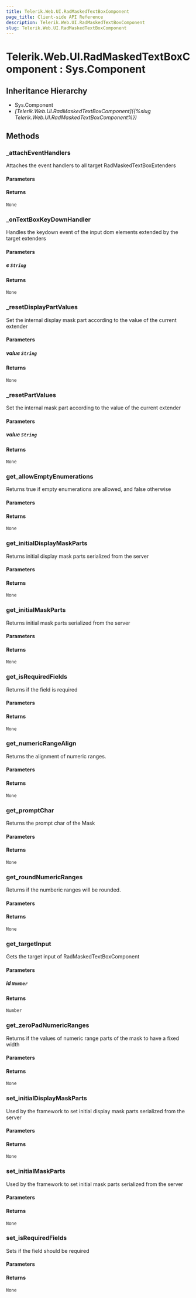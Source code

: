 ```yaml
---
title: Telerik.Web.UI.RadMaskedTextBoxComponent
page_title: Client-side API Reference
description: Telerik.Web.UI.RadMaskedTextBoxComponent
slug: Telerik.Web.UI.RadMaskedTextBoxComponent
---
```


# Telerik.Web.UI.RadMaskedTextBoxComponent : Sys.Component 

## Inheritance Hierarchy

* Sys.Component
* *[Telerik.Web.UI.RadMaskedTextBoxComponent]({%slug Telerik.Web.UI.RadMaskedTextBoxComponent%})*

## Methods

###  _attachEventHandlers

Attaches the event handlers to all target RadMaskedTextBoxExtenders

#### Parameters

#### Returns

`None` 

###  _onTextBoxKeyDownHandler

Handles the keydown event of the input dom elements extended by the target extenders

#### Parameters

##### e `String`

#### Returns

`None` 

###  _resetDisplayPartValues

Set the internal display mask part according to the value of the current extender

#### Parameters

##### value `String`

#### Returns

`None` 

###  _resetPartValues

Set the internal mask part according to the value of the current extender

#### Parameters

##### value `String`

#### Returns

`None` 

###  get_allowEmptyEnumerations

Returns true if empty enumerations are allowed, and false otherwise

#### Parameters

#### Returns

`None` 

###  get_initialDisplayMaskParts

Returns initial display mask parts serialized from the server

#### Parameters

#### Returns

`None` 

###  get_initialMaskParts

Returns initial mask parts serialized from the server

#### Parameters

#### Returns

`None` 

###  get_isRequiredFields

Returns if the field is required

#### Parameters

#### Returns

`None` 

###  get_numericRangeAlign

Returns the alignment of numeric ranges.

#### Parameters

#### Returns

`None` 

###  get_promptChar

Returns the prompt char of the Mask

#### Parameters

#### Returns

`None` 

###  get_roundNumericRanges

Returns if the numberic ranges will be rounded.

#### Parameters

#### Returns

`None` 

###  get_targetInput

Gets the target input of RadMaskedTextBoxComponent

#### Parameters

##### id `Number`

#### Returns

`Number` 

###  get_zeroPadNumericRanges

Returns if the values of numeric range parts of the mask to have a fixed width

#### Parameters

#### Returns

`None` 

###  set_initialDisplayMaskParts

Used by the framework to set initial display mask parts serialized from the server

#### Parameters

#### Returns

`None` 

###  set_initialMaskParts

Used by the framework to set initial mask parts serialized from the server

#### Parameters

#### Returns

`None` 

###  set_isRequiredFields

Sets if the field should be required

#### Parameters

#### Returns

`None` 


